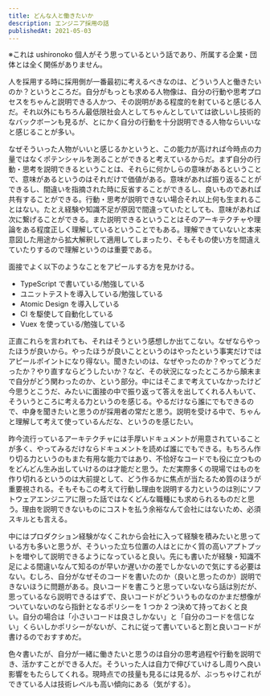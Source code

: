 ```yaml
---
title: どんな人と働きたいか
description: エンジニア採用の話
publishedAt: 2021-05-03
---
```


※これは ushironoko 個人がそう思っているという話であり、所属する企業・団体とは全く関係がありません。

人を採用する時に採用側が一番最初に考えるべきなのは、どういう人と働きたいのか？というところだ。自分がもっとも求める人物像は、自分の行動や思考プロセスをちゃんと説明できる人かつ、その説明がある程度的を射ていると感じる人だ。それ以外にもちろん最低限社会人としてちゃんとしていては欲しいし技術的なバックボーンも見るが、とにかく自分の行動を十分説明できる人物ならいいなと感じることが多い。

なぜそういった人物がいいと感じるかというと、この能力が高ければ今時点の力量ではなくポテンシャルを測ることができると考えているからだ。まず自分の行動・思考を説明できるということは、それらに何かしらの意味があるということで、意味があるというのはそれだけで価値がある。意味があれば振り返ることができるし、間違いを指摘された時に反省することができるし、良いものであれば共有することができる。行動・思考が説明できない場合それ以上何も生まれることはない。たとえ経験や知識不足が原因で間違っていたとしても、意味があれば次に繋げることができる。また説明できるということはそのアーキテクチャや理論をある程度正しく理解しているということでもある。理解できていないと本来意図した用途から拡大解釈して適用してしまったり、そもそもの使い方を間違えていたりするので理解というのは重要である。

面接でよく以下のようなことをアピールする方を見かける。

- TypeScript で書いている/勉強している
- ユニットテストを導入している/勉強している
- Atomic Design を導入している
- CI を駆使して自動化している
- Vuex を使っている/勉強している

正直これらを言われても、それはそうという感想しか出てこない。なぜならやったほうが良いから。やったほうが良いことというのはやったという事実だけではアピールポイントになり得ない。聞きたいのは、なぜやったのか？やってどうだったか？やり直すならどうしたいか？など、その状況になったところから顛末まで自分がどう関わったのか、という部分。中にはそこまで考えていなかったけど今思うとこうだ、みたいに面接の中で振り返って答えを出してくれる人もいて、そういうところに考える力というのを感じる。やるだけなら誰にでもできるので、中身を聞きたいと思うのが採用者の常だと思う。説明を受ける中で、ちゃんと理解して考えて使っているんだな、というのを感じたい。

昨今流行っているアーキテクチャには手厚いドキュメントが用意されていることが多く、やってみるだけならドキュメントを読めば誰にでもできる。もちろん作り切る力というのもまた有用な能力ではあり、不恰好なコードでも役に立つものをどんどん生み出していけるのは才能だと思う。ただ実際多くの現場ではものを作り切れるというのは大前提として、どう作るかに焦点が当たるため質のほうが重要視される。そもそもこの考えて行動し理由を説明する力というのは別にソフトウェアエンジニアに限った話ではなくどんな職種にも求められるものだと思う。理由を説明できないものにコストを払う余裕なんて会社にはないため、必須スキルとも言える。

中にはプロダクション経験がなくこれから会社に入って経験を積みたいと思っている方も多いと思うが、そういった立ち位置の人はとにかく質の高いアプトプットを増やして説明できるようになっていると良い。先にも書いたが経験・知識不足による間違いなんて知るのが早いか遅いかの差でしかないので気にする必要はない。むしろ、自分がなぜそのコードを書いたのか（良いと思ったのか）説明できないほうに問題がある。良いコードを書こうと思っていないなら話は別だが、思っているなら説明できるはずで、良いコードがどういうものなのかまだ想像がついていないのなら指針となるポリシーを 1 つか 2 つ決めて持っておくと良い。自分の場合は「小さいコードは良さしかない」と「自分のコードを信じない」くらいしかポリシーがないが、これに従って書いていると割と良いコードが書けるのでおすすめだ。

色々書いたが、自分が一緒に働きたいと思うのは自分の思考過程や行動を説明でき、活かすことができる人だ。そういった人は自力で伸びていけるし周りへ良い影響をもたらしてくれる。現時点での技量も見るには見るが、ぶっちゃけこれができている人は技術レベルも高い傾向にある（気がする）。
